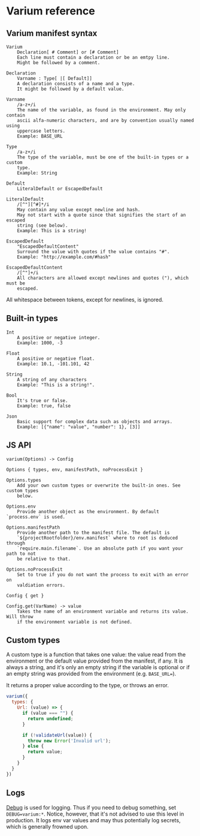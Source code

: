 # Varium reference

## Varium manifest syntax

```
Varium
    Declaration[ # Comment] or [# Comment]
    Each line must contain a declaration or be an emtpy line.
    Might be followed by a comment.

Declaration
    Varname : Type[ |[ Default]]
    A declaration consists of a name and a type.
    It might be followed by a default value.

Varname
    /a-z+/i
    The name of the variable, as found in the environment. May only contain
    ascii alfa-numeric characters, and are by convention usually named using
    uppercase letters.
    Example: BASE_URL

Type
    /a-z+/i
    The type of the variable, must be one of the built-in types or a custom
    type.
    Example: String

Default
    LiteralDefault or EscapedDefault

LiteralDefault
    /[^"][^#]*/i
    May contain any value except newline and hash.
    May not start with a quote since that signifies the start of an escaped
    string (see below).
    Example: This is a string!

EscapedDefault
    "EscapedDefaultContent"
    Surround the value with quotes if the value contains "#".
    Example: "http://example.com/#hash"

EscapedDefaultContent
    /[^"]+/i
    All characters are allowed except newlines and quotes ("), which must be
    escaped.
```

All whitespace between tokens, except for newlines, is ignored.

## Built-in types

```
Int
    A positive or negative integer.
    Example: 1000, -3

Float
    A positive or negative float.
    Example: 10.1, -101.101, 42

String
    A string of any characters
    Example: "This is a string!".

Bool
    It's true or false.
    Example: true, false

Json
    Basic support for complex data such as objects and arrays.
    Example: [{"name": "value", "number": 1}, [3]]
```

## JS API

```
varium(Options) -> Config

Options { types, env, manifestPath, noProcessExit }

Options.types
    Add your own custom types or overwrite the built-in ones. See custom types
    below.

Options.env
    Provide another object as the environment. By default `process.env` is used.

Options.manifestPath
    Provide another path to the manifest file. The default is
    `${projectRootfolder}/env.manifest` where to root is deduced through
    `require.main.filename`. Use an absolute path if you want your path to not
    be relative to that.

Options.noProcessExit
    Set to true if you do not want the process to exit with an error on
    valdiation errors.

Config { get }

Config.get(VarName) -> value
    Takes the name of an environment variable and returns its value. Will throw
    if the environment variable is not defined.

```

## Custom types

A custom type is a function that takes one value: the value read from the
environment or the default value provided from the manifest, if any. It is
always a string, and it's only an empty string if the variable is optional or if
an empty string was provided from the environment (e.g. `BASE_URL=`).

It returns a proper value according to the type, or throws an error.

```js
varium({
  types: {
    Url: (value) => {
      if (value === "") {
        return undefined;
      }

      if (!validateUrl(value)) {
        throw new Error('Invalid url');
      } else {
        return value;
      }
    }
  }
})
```

## Logs

[Debug][debug] is used for logging. Thus if you need to debug something, set
`DEBUG=varium:*`. Notice, however, that it's not advised to use this level in
production. It logs env var values and may thus potentially log secrets, which
is generally frowned upon.

[debug]: https://www.npmjs.com/package/debug

